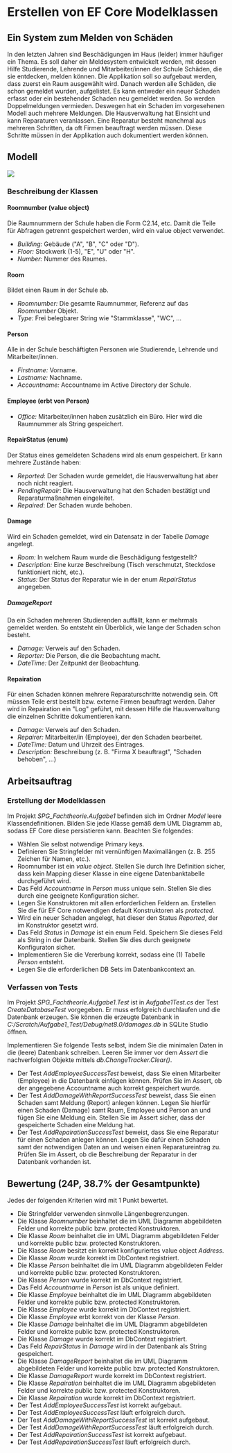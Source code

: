 # Erstellen von EF Core Modelklassen

## Ein System zum Melden von Schäden

In den letzten Jahren sind Beschädigungen im Haus (leider) immer häufiger ein Thema.
Es soll daher ein Meldesystem entwickelt werden, mit dessen Hilfe Studierende, Lehrende und Mitarbeiter/innen der Schule Schäden, die sie entdecken, melden können.
Die Applikation soll so aufgebaut werden, dass zuerst ein Raum ausgewählt wird.
Danach werden alle Schäden, die schon gemeldet wurden, aufgelistet.
Es kann entweder ein neuer Schaden erfasst oder ein bestehender Schaden neu gemeldet werden.
So werden Doppelmeldungen vermieden.
Deswegen hat ein Schaden im vorgesehenen Modell auch mehrere Meldungen.
Die Hausverwaltung hat Einsicht und kann Reparaturen veranlassen.
Eine Reparatur besteht manchmal aus mehreren Schritten, da oft Firmen beauftragt werden müssen.
Diese Schritte müssen in der Applikation auch dokumentiert werden können.

## Modell

![](https://www.plantuml.com/plantuml/svg/dLF1RjGm4BtdAqOvBIA9n3MgLWMLdX1KfJ_WJIOheyGEZWrQ0V-EFPaumGevzD9wdsVUlFSolf-iCDODVORA3V2Cev3cgnNMJV0h0u00QMEnfHzFg5gfhdCP8VFHN__9igONqmJFMW-UwuBcxkw7w1s2ldp3nfxFpFWMFZZP1nweORB67nX_xBKsAVYPk3mgbIMeB4k-MaUTvXQuC7C137I1iWYzC5U-2KfHMMblrEz59LnGRtxCbo-t4RUwM0EtdJQz9XwZ1EkRmrIbBKAFdGNTKLzT1rxFarDoeJKl8F_P-BzLLNcLBOIcB2EXPRdH5JqyePcqYj4-IZDP9GPCO_mazl7tJQETIg-sCVE89U9kcH0DzY81nCgP6cUokjxCzMESajyThewZlO_3sEiROZJufUjayp-fiVnrOWjYOLpJ85gNAA9qO_dxp1wYnWSnY2ihv9NW7MBa0QV6oD5AhTBu-QtL_poznDJCJrj6-nMbjoilwMGX-RkgKhadyAUSTF1DWBPp4WVpKuy-kAVc0wDp4RqIZc6fjlWYQOcMuwwDkV_4v2tzAvWA39CNArtB1pQuKYGscVwe9Fbk78K8yHsRvaeolUp2aUtZZnuJsGf80uahPwXcDn9Ur_rTs73l9tLK4KtUeshTqFy5)

### Beschreibung der Klassen

#### Roomnumber (value object)

Die Raumnummern der Schule haben die Form C2.14, etc.
Damit die Teile für Abfragen getrennt gespeichert werden, wird ein value object verwendet.

- *Building:* Gebäude ("A", "B", "C" oder "D").
- *Floor:* Stockwerk (1-5), "E", "U" oder "H".
- *Number:* Nummer des Raumes.

#### Room

Bildet einen Raum in der Schule ab.

- *Roomnumber:* Die gesamte Raumnummer, Referenz auf das *Roomnumber* Objekt.
- *Type:* Frei belegbarer String wie "Stammklasse", "WC", ...

#### Person

Alle in der Schule beschäftigten Personen wie Studierende, Lehrende und Mitarbeiter/innen.

  - *Firstname:* Vorname.
  - *Lastname:* Nachname.
  - *Accountname:* Accountname im Active Directory der Schule.

#### Employee (erbt von Person)

  - *Office:* Mitarbeiter/innen haben zusätzlich ein Büro. Hier wird die Raumnummer als String gespeichert.

#### RepairStatus (enum)

Der Status eines gemeldeten Schadens wird als enum gespeichert. Er kann mehrere Zustände haben:

  - *Reported*: Der Schaden wurde gemeldet, die Hausverwaltung hat aber noch nicht reagiert.
  - *PendingRepair*: Die Hausverwaltung hat den Schaden bestätigt und Reparaturmaßnahmen eingeleitet.
  - *Repaired*: Der Schaden wurde behoben.

#### Damage

Wird ein Schaden gemeldet, wird ein Datensatz in der Tabelle *Damage* angelegt.

- *Room:* In welchem Raum wurde die Beschädigung festgestellt?
- *Description:* Eine kurze Beschreibung (Tisch verschmutzt, Steckdose funktioniert nicht, etc.).
- *Status:* Der Status der Reparatur wie in der enum *RepairStatus* angegeben.

##### DamageReport

Da ein Schaden mehreren Studierenden auffällt, kann er mehrmals gemeldet werden.
So entsteht ein Überblick, wie lange der Schaden schon besteht.

- *Damage:* Verweis auf den Schaden.
- *Reporter:* Die Person, die die Beobachtung macht.
- *DateTime:* Der Zeitpunkt der Beobachtung.

#### Repairation

Für einen Schaden können mehrere Reparaturschritte notwendig sein.
Oft müssen Teile erst bestellt bzw. externe Firmen beauftragt werden.
Daher wird in Repairation ein "Log" geführt, mit dessen Hilfe die Hausverwaltung die einzelnen Schritte dokumentieren kann.

- *Damage:* Verweis auf den Schaden.
- *Repairer:* Mitarbeiter/in (Employee), der den Schaden bearbeitet.
- *DateTime:* Datum und Uhrzeit des Eintrages.
- *Description:* Beschreibung (z. B. "Firma X beauftragt", "Schaden behoben", ...)

## Arbeitsauftrag

### Erstellung der Modelklassen

Im Projekt *SPG_Fachtheorie.Aufgabe1* befinden sich im Ordner *Model* leere Klassendefinitionen.
Bilden Sie jede Klasse gemäß dem UML Diagramm ab, sodass EF Core diese persistieren kann.
Beachten Sie folgendes:

- Wählen Sie selbst notwendige Primary keys.
- Definieren Sie Stringfelder mit vernünftigen Maximallängen (z. B. 255 Zeichen für Namen, etc.).
- Roomnumber ist ein *value object*.
    Stellen Sie durch Ihre Definition sicher, dass kein Mapping dieser Klasse in eine eigene Datenbanktabelle durchgeführt wird.
- Das Feld *Accountname* in *Person* muss unique sein.
  Stellen Sie dies durch eine geeignete Konfiguration sicher.
- Legen Sie Konstruktoren mit allen erforderlichen Feldern an.
    Erstellen Sie die für EF Core notwendigen default Konstruktoren als *protected*.
- Wird ein neuer Schaden angelegt, hat dieser den Status *Reported*, der im Konstruktor gesetzt wird.
- Das Feld *Status* in *Damage* ist ein enum Feld.
  Speichern Sie dieses Feld als String in der Datenbank.
  Stellen Sie dies durch geeignete Konfiguraton sicher.
- Implementieren Sie die Vererbung korrekt, sodass eine (1) Tabelle *Person* entsteht.
- Legen Sie die erforderlichen DB Sets im Datenbankcontext an.


### Verfassen von Tests

Im Projekt *SPG_Fachtheorie.Aufgabe1.Test* ist in *Aufgabe1Test.cs* der Test *CreateDatabaseTest* vorgegeben.
Er muss erfolgreich durchlaufen und die Datenbank erzeugen.
Sie können die erzeugte Datenbank in *C:/Scratch/Aufgabe1_Test/Debug/net8.0/damages.db* in SQLite Studio öffnen.

Implementieren Sie folgende Tests selbst, indem Sie die minimalen Daten in die (leere) Datenbank schreiben.
Leeren Sie immer vor dem *Assert* die nachverfolgten Objekte mittels *db.ChangeTracker.Clear()*.

- Der Test *AddEmployeeSuccessTest* beweist, dass Sie einen Mitarbeiter (Employee) in die Datenbank einfügen können.
  Prüfen Sie im Assert, ob der angegebene Accountname auch korrekt gespeichert wurde.
- Der Test *AddDamageWithReportSuccessTest* beweist, dass Sie einen Schaden samt Meldung (Report) anlegen können.
  Legen Sie hierfür einen Schaden (Damage) samt Raum, Employee und Person an und fügen Sie eine Meldung ein.
  Stellen Sie im Assert sicher, dass der gespeicherte Schaden eine Meldung hat.
- Der Test *AddRepairationSuccessTest* beweist, dass Sie eine Reparatur für einen Schaden anlegen können.
  Legen Sie dafür einen Schaden samt der notwendigen Daten an und weisen einen Reparatureintrag zu.
  Prüfen Sie im Assert, ob die Beschreibung der Reparatur in der Datenbank vorhanden ist.

## Bewertung (24P, 38.7% der Gesamtpunkte)

Jedes der folgenden Kriterien wird mit 1 Punkt bewertet.

- Die Stringfelder verwenden sinnvolle Längenbegrenzungen.
- Die Klasse *Roomnumber* beinhaltet die im UML Diagramm abgebildeten Felder und korrekte public bzw. protected Konstruktoren.
- Die Klasse *Room* beinhaltet die im UML Diagramm abgebildeten Felder und korrekte public bzw. protected Konstruktoren.
- Die Klasse *Room* besitzt ein korrekt konfiguriertes value object *Address*.
- Die Klasse *Room* wurde korrekt im DbContext registriert.
- Die Klasse *Person* beinhaltet die im UML Diagramm abgebildeten Felder und korrekte public bzw. protected Konstruktoren.
- Die Klasse *Person* wurde korrekt im DbContext registriert.
- Das Feld *Accountname* in *Person* ist als unique definiert.
- Die Klasse *Employee* beinhaltet die im UML Diagramm abgebildeten Felder und korrekte public bzw. protected Konstruktoren.
- Die Klasse *Employee* wurde korrekt im DbContext registriert.
- Die Klasse *Employee* erbt korrekt von der Klasse *Person*.
- Die Klasse *Damage* beinhaltet die im UML Diagramm abgebildeten Felder und korrekte public bzw. protected Konstruktoren.
- Die Klasse *Damage* wurde korrekt im DbContext registriert.
- Das Feld *RepairStatus* in *Damage* wird in der Datenbank als String gespeichert.
- Die Klasse *DamageReport* beinhaltet die im UML Diagramm abgebildeten Felder und korrekte public bzw. protected Konstruktoren.
- Die Klasse *DamageReport* wurde korrekt im DbContext registriert.
- Die Klasse *Repairation* beinhaltet die im UML Diagramm abgebildeten Felder und korrekte public bzw. protected Konstruktoren.
- Die Klasse *Repairation* wurde korrekt im DbContext registriert.
- Der Test *AddEmployeeSuccessTest* ist korrekt aufgebaut.
- Der Test *AddEmployeeSuccessTest* läuft erfolgreich durch.
- Der Test *AddDamageWithReportSuccessTest* ist korrekt aufgebaut.
- Der Test *AddDamageWithReportSuccessTest* läuft erfolgreich durch.
- Der Test *AddRepairationSuccessTest* ist korrekt aufgebaut.
- Der Test *AddRepairationSuccessTest* läuft erfolgreich durch.
